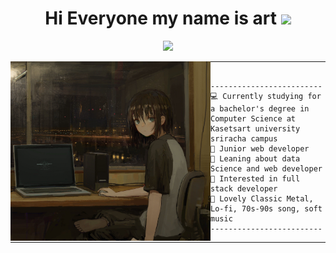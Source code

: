 <h1 align="center">
 Hi Everyone my name is art <img src="https://media.giphy.com/media/hvRJCLFzcasrR4ia7z/giphy.gif" width="30"></h1>
</h1>

<!-- Typing SVG by DenverCoder1 - https://github.com/DenverCoder1/readme-typing-svg -->
<p align="center">
  <a href="https://github.com/DenverCoder1/readme-typing-svg"><img src="https://readme-typing-svg.herokuapp.com?lines=Computer+Science+Student;Full+Stack+Web+Developer;Freelancer;DS%20|%20AI%20|%20ML%20Enthusiastic;Always%20learning%20new%20things&center=true&width=380&height=45](https://readme-typing-svg.herokuapp.com?color=289AF7&lines=Welcome+to+my+Github+profile;My+name+in+art+let+me+introduce+myself"></a>
</p>

<img align="left" src="https://github.com/I-am-vishalmaurya/I-am-vishalmaurya/blob/main/cropped_image.png" alt="Unfortunately I didn't find the author of the pic, feel to open a pull request if found" width="320" />
<hr>

```

-------------------------
💻 Currently studying for a bachelor's degree in Computer Science at Kasetsart university sriracha campus
🔭 Junior web developer
🌱 Leaning about data Science and web developer
🚩 Interested in full stack developer
🎵 Lovely Classic Metal, Lo-fi, 70s-90s song, soft music
-------------------------

```
<hr>






